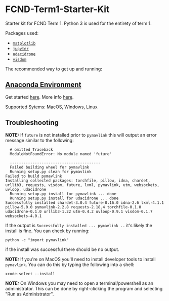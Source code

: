 # FCND-Term1-Starter-Kit

Starter kit for FCND Term 1. Python 3 is used for the entirety of term 1.

Packages used:

* [`matplotlib`](https://matplotlib.org/)
* [`jupyter`](http://jupyter.org/)
* [`udacidrone`](https://github.com/udacity/udacidrone)
* [`visdom`](https://github.com/facebookresearch/visdom/)


The recommended way to get up and running:

## [Anaconda Environment](docs/configure_via_anaconda.md)

Get started [here](docs/configure_via_anaconda.md). More info [here](http://conda.pydata.org/docs/).

Supported Sytems: MacOS, Windows, Linux

## Troubleshooting

**NOTE:** If `future` is not installed prior to `pymavlink` this will output an error message similar to the following:

```
  # omitted Traceback
  ModuleNotFoundError: No module named 'future'
  
  ----------------------------------------
  Failed building wheel for pymavlink
  Running setup.py clean for pymavlink
Failed to build pymavlink
Installing collected packages: torchfile, pillow, idna, chardet, urllib3, requests, visdom, future, lxml, pymavlink, utm, websockets, uvloop, udacidrone
  Running setup.py install for pymavlink ... done
  Running setup.py install for udacidrone ... done
Successfully installed chardet-3.0.4 future-0.16.0 idna-2.6 lxml-4.1.1 pillow-5.0.0 pymavlink-2.2.8 requests-2.18.4 torchfile-0.1.0 udacidrone-0.1.0 urllib3-1.22 utm-0.4.2 uvloop-0.9.1 visdom-0.1.7 websockets-4.0.1
```

If the output is `Successfully installed ... pymavlink ..` it's likely the install is fine. You can check by running:

```
python -c "import pymavlink"
```

if the install was successful there should be no output.

**NOTE:** If you're on MacOS you'll need to install developer tools to install `pymavlink`. You can do this by typing the following into a shell:

```
xcode-select --install
```

**NOTE:** On Windows you may need to open a terminal/powershell as an administrator. This can be done by right-clicking the program and selecting "Run as Administrator".
